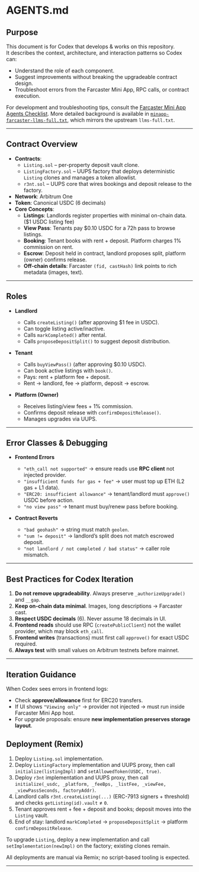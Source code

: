 # AGENTS.md

## Purpose
This document is for Codex that develops & works on this repository.  
It describes the context, architecture, and interaction patterns so Codex can:
- Understand the role of each component.
- Suggest improvements without breaking the upgradeable contract design.
- Troubleshoot errors from the Farcaster Mini App, RPC calls, or contract execution.

For development and troubleshooting tips, consult the [Farcaster Mini App Agents Checklist](https://miniapps.farcaster.xyz/docs/guides/agents-checklist). More detailed background is available in [`minapp-farcaster-llms-full.txt`](./minapp-farcaster-llms-full.txt), which mirrors the upstream `llms-full.txt`.

---

## Contract Overview
- **Contracts**:
  - `Listing.sol` – per-property deposit vault clone.
  - `ListingFactory.sol` – UUPS factory that deploys deterministic `Listing` clones and manages a token allowlist.
  - `r3nt.sol` – UUPS core that wires bookings and deposit release to the factory.
- **Network**: Arbitrum One
- **Token**: Canonical USDC (6 decimals)
- **Core Concepts**:
  - **Listings**: Landlords register properties with minimal on-chain data. ($1 USDC listing fee)
  - **View Pass**: Tenants pay $0.10 USDC for a 72h pass to browse listings.
  - **Booking**: Tenant books with rent + deposit. Platform charges 1% commission on rent.
  - **Escrow**: Deposit held in contract, landlord proposes split, platform (owner) confirms release.
  - **Off-chain details**: Farcaster `(fid, castHash)` link points to rich metadata (images, text).

---

## Roles
- **Landlord**  
  - Calls `createListing()` (after approving $1 fee in USDC).  
  - Can toggle listing active/inactive.  
  - Calls `markCompleted()` after rental.  
  - Calls `proposeDepositSplit()` to suggest deposit distribution.  

- **Tenant**  
  - Calls `buyViewPass()` (after approving $0.10 USDC).  
  - Can book active listings with `book()`.  
  - Pays: rent + platform fee + deposit.  
  - Rent → landlord, fee → platform, deposit → escrow.  

- **Platform (Owner)**  
  - Receives listing/view fees + 1% commission.  
  - Confirms deposit release with `confirmDepositRelease()`.  
  - Manages upgrades via UUPS.  

---

## Error Classes & Debugging
- **Frontend Errors**  
  - `"eth_call not supported"` → ensure reads use **RPC client** not injected provider.  
  - `"insufficient funds for gas + fee"` → user must top up ETH (L2 gas + L1 data).  
  - `"ERC20: insufficient allowance"` → tenant/landlord must `approve()` USDC before action.  
  - `"no view pass"` → tenant must buy/renew pass before booking.

- **Contract Reverts**  
  - `"bad geohash"` → string must match `geolen`.  
  - `"sum != deposit"` → landlord’s split does not match escrowed deposit.  
  - `"not landlord / not completed / bad status"` → caller role mismatch.  

---

## Best Practices for Codex Iteration
1. **Do not remove upgradeability**. Always preserve `_authorizeUpgrade()` and `__gap`.
2. **Keep on-chain data minimal**. Images, long descriptions → Farcaster cast.
3. **Respect USDC decimals** (6). Never assume 18 decimals in UI.
4. **Frontend reads** should use RPC (`createPublicClient`) not the wallet provider, which may block `eth_call`.
5. **Frontend writes** (transactions) must first call `approve()` for exact USDC required.
6. **Always test** with small values on Arbitrum testnets before mainnet.

---

## Iteration Guidance
When Codex sees errors in frontend logs:
- Check **approve/allowance** first for ERC20 transfers.
- If UI shows `"Viewing only"` → provider not injected → must run inside Farcaster Mini App host.
- For upgrade proposals: ensure **new implementation preserves storage layout**.

## Deployment (Remix)
1. Deploy `Listing.sol` implementation.
2. Deploy `ListingFactory` implementation and UUPS proxy, then call `initialize(listingImpl)` and `setAllowedToken(USDC, true)`.
3. Deploy `r3nt` implementation and UUPS proxy, then call `initialize(_usdc, _platform, _feeBps, _listFee, _viewFee, _viewPassSeconds, factoryAddr)`.
4. Landlord calls `r3nt.createListing(...)` (ERC-7913 signers + threshold) and checks `getListing(id).vault` ≠ `0`.
5. Tenant approves rent + fee + deposit and books; deposit moves into the `Listing` vault.
6. End of stay: landlord `markCompleted` → `proposeDepositSplit` → platform `confirmDepositRelease`.

To upgrade `Listing`, deploy a new implementation and call `setImplementation(newImpl)` on the factory; existing clones remain.

All deployments are manual via Remix; no script-based tooling is expected.

---

